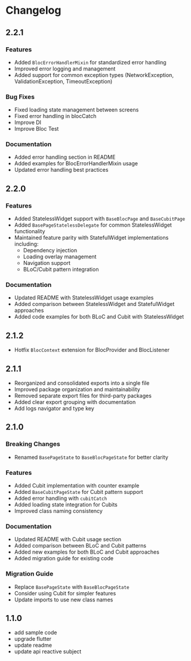 # Changelog

## 2.2.1

### Features

* Added `BlocErrorHandlerMixin` for standardized error handling
* Improved error logging and management
* Added support for common exception types (NetworkException, ValidationException, TimeoutException)

### Bug Fixes

* Fixed loading state management between screens
* Fixed error handling in blocCatch
* Improve DI
* Improve Bloc Test

### Documentation

* Added error handling section in README
* Added examples for BlocErrorHandlerMixin usage
* Updated error handling best practices

## 2.2.0

### Features

* Added StatelessWidget support with `BaseBlocPage` and `BaseCubitPage`
* Added `BasePageStatelessDelegate` for common StatelessWidget functionality
* Maintained feature parity with StatefulWidget implementations including:
  * Dependency injection
  * Loading overlay management
  * Navigation support
  * BLoC/Cubit pattern integration

### Documentation

* Updated README with StatelessWidget usage examples
* Added comparison between StatelessWidget and StatefulWidget approaches
* Added code examples for both BLoC and Cubit with StatelessWidget

## 2.1.2

* Hotfix `BlocContext` extension for BlocProvider and BlocListener

## 2.1.1

* Reorganized and consolidated exports into a single file
* Improved package organization and maintainability
* Removed separate export files for third-party packages
* Added clear export grouping with documentation
* Add logs navigator and type key

## 2.1.0

### Breaking Changes

* Renamed `BasePageState` to `BaseBlocPageState` for better clarity

### Features

* Added Cubit implementation with counter example
* Added `BaseCubitPageState` for Cubit pattern support
* Added error handling with `cubitCatch`
* Added loading state integration for Cubits
* Improved class naming consistency

### Documentation

* Updated README with Cubit usage section
* Added comparison between BLoC and Cubit patterns
* Added new examples for both BLoC and Cubit approaches
* Added migration guide for existing code

### Migration Guide

* Replace `BasePageState` with `BaseBlocPageState`
* Consider using Cubit for simpler features
* Update imports to use new class names

## 1.1.0

* add sample code
* upgrade flutter
* update readme
* update api reactive subject

